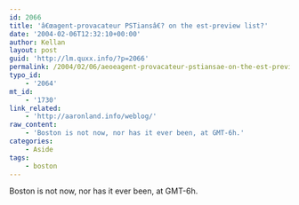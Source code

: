 ```yaml
---
id: 2066
title: 'â€œagent-provacateur PSTiansâ€? on the est-preview list?'
date: '2004-02-06T12:32:10+00:00'
author: Kellan
layout: post
guid: 'http://lm.quxx.info/?p=2066'
permalink: /2004/02/06/aeoeagent-provacateur-pstiansae-on-the-est-preview-list/
typo_id:
    - '2064'
mt_id:
    - '1730'
link_related:
    - 'http://aaronland.info/weblog/'
raw_content:
    - 'Boston is not now, nor has it ever been, at GMT-6h.'
categories:
    - Aside
tags:
    - boston
---
```


Boston is not now, nor has it ever been, at GMT-6h.